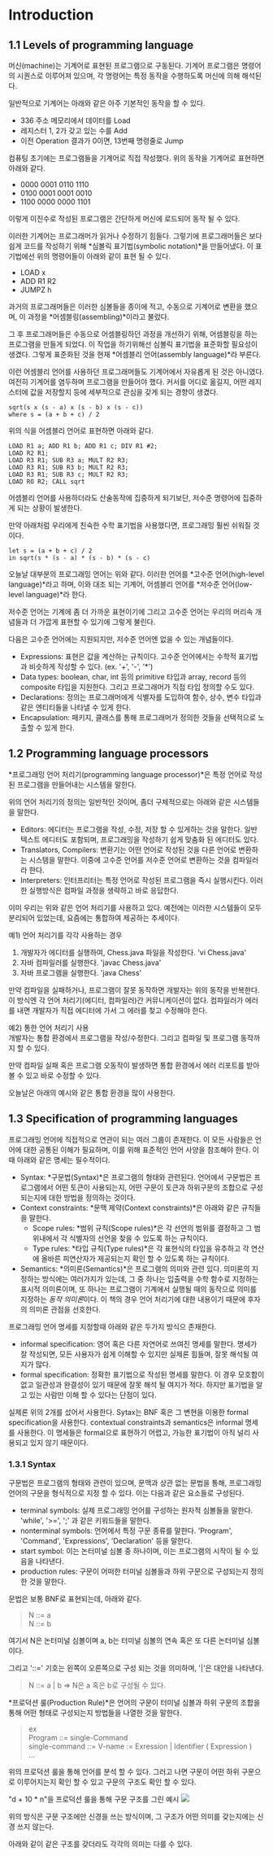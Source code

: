 # Introduction

## 1.1 Levels of programming language
머신(machine)는 기계어로 표현된 프로그램으로 구동된다. 기계어 프로그램은 명령어의 시퀀스로 이루어져 있으며, 각 명령어는 특정 동작을 수행하도록 머신에 의해 해석된다. 

일반적으로 기계어는 아래와 같은 아주 기본적인 동작을 할 수 있다.
* 336 주소 메모리에서 데이터를 Load
* 레지스터 1, 2가 갖고 있는 수를 Add
* 이전 Operation 결과가 0이면, 13번째 명령줄로 Jump

컴퓨팅 초기에는 프로그램들을 기계어로 직접 작성했다. 위의 동작을 기계어로 표현하면 아래와 같다.

* 0000 0001 0110 1110
* 0100 0001 0001 0010
* 1100 0000 0000 1101

이렇게 이진수로 작성된 프로그램은 간단하게 머신에 로드되어 동작 될 수 있다.

이러한 기계어는 프로그래머가 읽거나 수정하기 힘들다. 그렇기에 프로그래머들은 보다 쉽게 코드를 작성하기 위해 *심볼릭 표기법(symbolic notation)*을 만들어냈다. 이 표기법에선 위의 명령어들이 아래와 같이 표현 될 수 있다.

* LOAD x
* ADD R1 R2
* JUMPZ h

과거의 프로그래머들은 이러한 심볼들을 종이에 적고, 수동으로 기계어로 변환을 했으며, 이 과정을 *어셈블링(assembling)*이라고 불렀다.

그 후 프로그래머들은 수동으로 어셈블링하던 과정을 개선하기 위해, 어셈블링을 하는 프로그램을 만들게 되었다. 이 작업을 하기위해선 심볼릭 표기법을 표준화할 필요성이 생겼다. 그렇게 표준화된 것을 현재 *어셈블리 언어(assembly language)*라 부른다.

이런 어셈블리 언어를 사용하던 프로그래머들도 기계어에서 자유롭게 된 것은 아니였다. 여전히 기계어를 염두하며 프로그램을 만들어야 했다. 커서를 어디로 옮길지, 어떤 레지스터에 값을 저장할지 등에 세부적으로 관심을 갖게 되는 경향이 생겼다.

```
sqrt(s x (s - a) x (s - b) x (s - c)) 
where s = (a + b + c) / 2
```

위의 식을 어셈블리 언어로 표현하면 아래와 같다.

```
LOAD R1 a; ADD R1 b; ADD R1 c; DIV R1 #2;
LOAD R2 R1;
LOAD R3 R1; SUB R3 a; MULT R2 R3;
LOAD R3 R1; SUB R3 b; MULT R2 R3;
LOAD R3 R1; SUB R3 c; MULT R2 R3;
LOAD RO R2; CALL sqrt
```

어셈블리 언어를 사용하더라도 산술동작에 집중하게 되기보단, 저수준 명령어에 집중하게 되는 상황이 발생한다.

만약 아래처럼 우리에게 친숙한 수학 표기법을 사용했다면, 프로그래밍 훨씬 쉬워질 것 이다.

```
let s = (a + b + c) / 2
in sqrt(s * (s - a) * (s - b) * (s - c)
```

오늘날 대부분의 프로그래밍 언어는 위와 같다. 이러한 언어를 *고수준 언어(high-level language)*라고 하며, 이와 대조 되는 기계어, 어셈블리 언어를 *저수준 언어(low-level language)*라 한다.

저수준 언어는 기계에 좀 더 가까운 표현이기에 그리고 고수준 언어는 우리의 머리속 개념들과 더 가깝게 표현할 수 있기에 그렇게 불린다.

다음은 고수준 언어에는 지원되지만, 저수준 언어엔 없을 수 있는 개념들이다.

* Expressions: 표현은 값을 계산하는 규칙이다. 고수준 언어에서는 수학적 표기법과 비슷하게 작성할 수 있다. (ex. '+', '-', '*') 
* Data types: boolean, char, int 등의 primitive 타입과 array, record 등의 composite 타입을 지원한다. 그리고 프로그래머가 직접 타입 정의할 수도 있다.
* Declarations: 정의는 프로그래머에게 식별자를 도입하여 함수, 상수, 변수 타입과 같은 엔티티들을 나타낼 수 있게 한다.
* Encapsulation: 패키지, 클래스를 통해 프로그래머가 정의한 것들을 선택적으로 노출할 수 있게 한다.

## 1.2 Programming language processors
*프로그래밍 언어 처리기(programming language processor)*은 특정 언어로 작성된 프로그램을 만들어내는 시스템을 말한다.

위의 언어 처리기의 정의는 일반적인 것이며, 좀더 구체적으로는 아래와 같은 시스템들을 말한다.

* Editors: 에디터는 프로그램을 작성, 수정, 저장 할 수 있게하는 것을 말한다. 일반 텍스트 에디터도 포함되며, 프로그래밍을 작성하기 쉽게 맞춤화 된 에디터도 있다.
* Translators, Compilers: 변환기는 어떤 언어로 작성된 것을 다른 언어로 변환하는 시스템을 말한다. 이중에 고수준 언어를  저수준 언어로 변환하는 것을 컴파일러라 한다.
* Interpreters: 인터프리터는 특정 언어로 작성된 프로그램을 즉시 실행시킨다. 이러한 실행방식은 컴파일 과정을 생략하고 바로 응답한다.

이미 우리는 위와 같은 언어 처리기를 사용하고 있다. 예전에는 이러한 시스템들이 모두 분리되어 있었는데, 요즘에는 통합하여 제공하는 추세이다.

예1) 언어 처리기를 각각 사용하는 경우  
1. 개발자가 에디터를 실행하여, Chess.java 파일을 작성한다. 'vi Chess.java'
2. 자바 컴파일러를 실행한다. 'javac Chess.java'
3. 자바 프로그램을 실행한다. 'java Chess'

만약 컴파일을 실패하거나, 프로그램이 잘못 동작하면 개발자는 위의 동작을 반복한다. 이 방식엔 각 언어 처리기(에디터, 컴파일러)간 커뮤니케이션이 없다. 컴파일러가 에러를 내면 개발자가 직접 에디터에 가서 그 에러를 찾고 수정해야 한다.

예2) 통한 언어 처리기 사용  
개발자는 통합 환경에서 프로그램을 작성/수정한다. 그리고 컴파일 및 프로그램 동작까지 할 수 있다.

만약 컴파일 실패 혹은 프로그램 오동작이 발생하면 통합 환경에서 에러 리포트를 받아 볼 수 있고 바로 수정할 수 있다.

오늘날은 아래의 예시와 같은 통합 환경을 많이 사용한다.

## 1.3 Specification of programming languages
프로그래밍 언어에 직접적으로 연관이 되는 여러 그룹이 존재한다. 이 모든 사람들은 언어에 대한 공통된 이해가 필요하며, 이를 위해 표준적인 언어 사양을 참조해야 한다. 이때 아래와 같은 명세는 필수적이다.

* Syntax: *구문법(Syntax)*은 프로그램의 형태와 관련된다. 언어에서 구문법은 프로그램에서 어떤 토큰이 사용되는지, 어떤 구문이 토큰과 하위구문의 조합으로 구성되는지에 대한 방법을 정의하는 것이다.
* Context constraints: *문맥 제약(Context constraints)*은 아래와 같은 규칙들을 말한다.
    * Scope rules: *범위 규칙(Scope rules)*은 각 선언의 범위를 결정하고 그 범위내에서 각 식별자의 선언을 찾을 수 있도록 하는 규칙이다.
    * Type rules: *타입 규칙(Type rules)*은 각 표현식의 타입을 유추하고 각 연산에 올바른 피연산자가 제공되는지 확인 할 수 있도록 하는 규칙이다.
* Semantics: *의미론(Semantics)*은 프로그램의 의미와 관련 있다. 의미론의 지정하는 방식에는 여러가지가 있는데, 그 중 하나는 입출력을 수학 함수로 지정하는 표시적 의미론이며, 또 하나는 프로그램이 기계에서 실행될 때의 동작으로 의미를 지정하는 *동작 의미론*이다. 이 책의 경우 언어 처리기에 대한 내용이기 때문에 후자의 의미론 관점을 선호한다.

프로그래밍 언어 명세를 지정할때 아래와 같은 두가지 방식으 존재한다.

* informal specification: 영어 혹은 다른 자연어로 쓰여진 명세를 말한다. 명세가 잘 작성되면, 모든 사용자가 쉽게 이해할 수 있지만 실제론 힘들며, 잘못 해석될 여지가 많다.
* formal specification: 정확한 표기법으로 작성된 명세를 말한다. 이 경우 모호함이 없고 일관성과 완결성이 있기 때문에 잘못 해석 될 여지가 적다. 하지만 표기법을 알고 있는 사람만 이해 할 수 있다는 단점이 있다.

실제론 위의 2개를 섰어서 사용한다. Sytax는 BNF 혹은 그 변현을 이용한 formal specification을 사용한다. contextual constraints과 semantics은 informal 명세를 사용한다. 이 명세들은 formal으로 표현하기 어렵고, 가능한 표기법이 아직 널리 사용되고 있지 않기 때문이다.

### 1.3.1 Syntax
구문법은 프로그램의 형태와 관련이 있으며, 문맥과 상관 없는 문법을 통해, 프로그래밍 언어의 구문을 형식적으로 지정 할 수 있다. 이는 다음과 같은 요소들로 구성된다.

* terminal symbols: 실제 프로그래밍 언어를 구성하는 원자적 심볼들을 말한다. 'while', '>=', ';' 과 같은 키워드들을 말한다.
* nonterminal symbols: 언어에서 특정 구문 종류를 말한다. 'Program', 'Command', 'Expressions', 'Declaration' 등을 말한다.
* start symbol: 이는 논터미널 심볼 중 하나이며, 이는 프로그램의 시작이 될 수 있음을 나타낸다.
* production rules: 구문이 어떠한 터미널 심볼들과 하위 구문으로 구성되는지 정의한 것을 말한다.

문법은 보통 BNF로 표현되는데, 아래와 같다.

> N ::= a  
> N ::= b

여기서 N은 논터미널 심볼이며 a, b는 터미널 심볼의 연속 혹은 또 다른 논터미널 심볼이다.

그리고 '::=' 기호는 왼쪽이 오른쪽으로 구성 되는 것을 의미하며, '|'은 대안을 나타낸다.

> N ::= a | b => N은 a 혹은 b로 구성될 수 있다.

*프로덕션 룰(Production Rule)*은 언어의 구문이 터미널 심볼과 하위 구문의 조합을 통해 어떤 형태로 구성되는지 방법들을 나열한 것을 말한다.

> ex  
> Program ::= single-Command  
> single-command ::= V-name := Exression | Identifier ( Expression )  
> ...

위의 프로덕션 룰을 통해 언어를 분석 할 수 있다. 그러고 나면 구문이 어떤 하위 구문으로 이루어지는지 확인 할 수 있고 구문의 구조도 확인 할 수 있다.

"d + 10 * n"을 프로덕션 룰을 통해 구문 구조를 그린 예시
![](img/i1.png)  

위의 방식은 구문 구조에만 신경을 쓰는 방식이며, 그 구조가 어떤 의미를 갖는지에는 신경 쓰지 않는다. 

아래와 같이 같은 구조를 갖더라도 각각의 의미는 다를 수 있다.
> 
